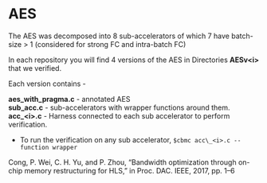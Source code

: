 # AES 

The AES was decomposed into 8 sub-accelerators of which 7 have batch-size > 1 (considered for strong FC and intra-batch FC)   

In each repository you will find 4 versions of the AES in Directories **AESv\<i\>** that we verified.  

Each version contains -   
   
**aes\_with\_pragma.c** - annotated AES  
**sub_acc.c** - sub-accelerators with wrapper functions around them.  
**acc\_\<i\>.c** - Harness connected to each sub accelerator to perform verification.

+ To run the verification on any sub accelerator, `$cbmc acc\_<i>.c --function wrapper`  


Cong, P. Wei, C. H. Yu, and P. Zhou, “Bandwidth optimization through on-chip memory restructuring for HLS,” in Proc. DAC. IEEE, 2017, pp. 1–6
